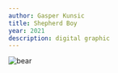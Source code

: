 ```yaml
---
author: Gasper Kunsic
title: Shepherd Boy
year: 2021
description: digital graphic
---
```


![bear](https://placebear.com/1200/1000)

